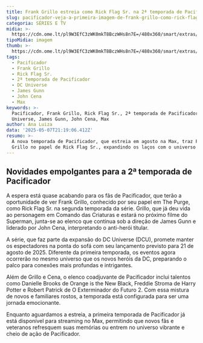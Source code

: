 ```yaml
---
title: Frank Grillo estreia como Rick Flag Sr. na 2ª temporada de Pacificador
slug: pacificador-veja-a-primeira-imagem-de-frank-grillo-como-rick-flag-sr-na-srie
categoria: SÉRIES E TV
midia: >-
  https://cdn.ome.lt/pl9W3EfC3zWK0mkT8BczWHs8n7E=/480x360/smart/extras/conteudos/pacificador_tBGB4y3.jpg
tipoMidia: imagem
thumb: >-
  https://cdn.ome.lt/pl9W3EfC3zWK0mkT8BczWHs8n7E=/480x360/smart/extras/conteudos/pacificador_tBGB4y3.jpg
tags:
  - Pacificador
  - Frank Grillo
  - Rick Flag Sr.
  - 2ª temporada de Pacificador
  - DC Universe
  - James Gunn
  - John Cena
  - Max
keywords: >-
  Pacificador, Frank Grillo, Rick Flag Sr., 2ª temporada de Pacificador, DC
  Universe, James Gunn, John Cena, Max
author: Ana Luiza
data: '2025-05-07T21:19:06.412Z'
resumo: >-
  A nova temporada de Pacificador, que estreia em agosto na Max, traz Frank
  Grillo no papel de Rick Flag Sr., expandindo os laços com o universo DC.
---
```


## Novidades empolgantes para a 2ª temporada de Pacificador

<blockquote class="twitter-tweet"><a href="https://twitter.com/user/status/1920179771490636042"></a></blockquote>

A espera está quase acabando para os fãs de Pacificador, que terão a oportunidade de ver Frank Grillo, conhecido por seu papel em The Purge, como Rick Flag Sr. na segunda temporada da série. Grillo, que já deu vida ao personagem em Comando das Criaturas e estará no próximo filme do Superman, junta-se ao elenco que continua sob a direção de James Gunn e liderado por John Cena, interpretando o anti-herói titular.

A série, que faz parte da expansão do DC Universe (DCU), promete manter os espectadores na ponta do sofá com seu lançamento previsto para 21 de agosto de 2025. Diferente da primeira temporada, os eventos agora ocorrerão no mesmo universo que os novos heróis da DC, preparando o palco para conexões mais profundas e intrigantes.

Além de Grillo e Cena, o elenco coadjuvante de Pacificador inclui talentos como Danielle Brooks de Orange is the New Black, Freddie Stroma de Harry Potter e Robert Patrick de O Exterminador do Futuro 2. Com essa mistura de novos e familiares rostos, a temporada está configurada para ser uma jornada emocionante.

Enquanto aguardamos a estreia, a primeira temporada de Pacificador já está disponível para streaming no Max, permitindo que novos fãs e veteranos refresquem suas memórias ou entrem no universo vibrante e cheio de ação de Pacificador.
